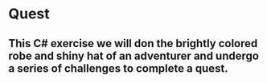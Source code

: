 # Quest

## This C# exercise we will don the brightly colored robe and shiny hat of an adventurer and undergo a series of challenges to complete a quest.

